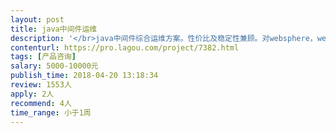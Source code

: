 ```yaml
---                
layout: post       
title: java中间件运维           
description: '</br>java中间件综合运维方案。性价比及稳定性兼顾。对websphere，weblogic，tomcat，jboss等主流中间件有深入了解，能够做出详细对比方案</br>'     
contenturl: https://pro.lagou.com/project/7382.html      
tags: [产品咨询]            
salary: 5000-10000元          
publish_time: 2018-04-20 13:18:34         
review: 1553人                   
apply: 2人                   
recommend: 4人                   
time_range: 小于1周              
---                 
```

